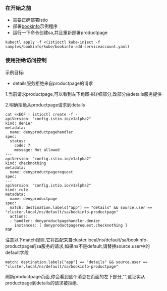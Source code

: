 ### 在开始之前

* 需要正确部署istio
* 部署[bookinfo](https://istio.io/docs/guides/bookinfo/)示例程序
* 运行一下命令创建sa,并且重新部署productpage

```
kubectl apply -f <(istioctl kube-inject -f samples/bookinfo/kube/bookinfo-add-serviceaccount.yaml)
```

### 使用拒绝访问控制

示例目标:

* details服务拒绝来自productpage的请求

1.当前请求productpage,可以看到左下角图书详细部分,改部分由details服务提供

2.明确拒绝从productpage请求到details

```
cat <<EOF | istioctl create -f -
apiVersion: "config.istio.io/v1alpha2"
kind: denier
metadata:
  name: denyproductpagehandler
spec:
  status:
    code: 7
    message: Not allowed
---
apiVersion: "config.istio.io/v1alpha2"
kind: checknothing
metadata:
  name: denyproductpagerequest
spec:
---
apiVersion: "config.istio.io/v1alpha2"
kind: rule
metadata:
  name: denyproductpage
spec:
  match: destination.labels["app"] == "details" && source.user == "cluster.local/ns/default/sa/bookinfo-productpage"
  actions:
  - handler: denyproductpagehandler.denier
    instances: [ denyproductpagerequest.checknothing ]
EOF
```

注意以下match规则,它将匹配来自cluster.local/ns/default/sa/bookinfo-productpage的sa服务的请求,如果ns不是default,请替换source.user中的default字段

```
match: destination.labels["app"] == "details" && source.user == "cluster.local/ns/default/sa/bookinfo-productpage"
```

刷新productpage页面,你会看到这个消息在页面的左下部分,"",这证实从productpage到details的请求被拒绝.

